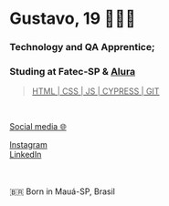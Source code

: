 <h1> Gustavo, 19 👨🏽‍💻 </h1>

<h3> Technology and QA Apprentice; </h3>
<h3> Studing at Fatec-SP & <a href="https://github.com/alura-cursos"> Alura </h3> 

> HTML | CSS | JS | CYPRESS | GIT 

<br>

Social media 🌐
<html>
<a href="https://www.instagram.com/gustamtz/"> Instagram </a>
<br>
<a href="https://www.linkedin.com/in/gustavo-medeiros-thomaz-77819420a/"> LinkedIn </a>
<br>
<br>
</html>

<br>

🇧🇷 Born in Mauá-SP, Brasil
